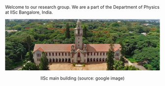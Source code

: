 Welcome to our research group. We are a part of the Department of Physics at IISc Bangalore, India. 

<p align="center">
<img src="imageN/IIScBangalore.jpeg" width="650"/>
</p>

<p align="center">
IISc main building (source: google image)
</p>
